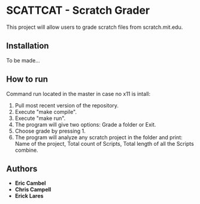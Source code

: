 SCATTCAT - Scratch Grader
===========================================

This project will allow users to grade scratch files from scratch.mit.edu.

## Installation
To be made...

## How to run
Command run located in the master in case no x11 is intall:
1.	Pull most recent version of the repository.
2.	Execute "make compile".
3.	Execute "make run".
4.	The program will give two options: Grade a folder or Exit.
5.	Choose grade by pressing 1.
6.	The program will analyze any scratch project in the folder and print: Name of the project, Total count of Scripts, Total length of all the Scripts combine.


## Authors
- **Eric Cambel**
- **Chris Campell**
- **Erick Lares**

